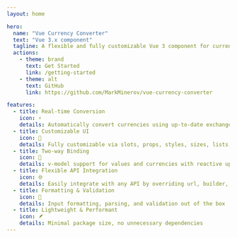 ```yaml
---
layout: home

hero:
  name: "Vue Currency Converter"
  text: "Vue 3.x component"
  tagline: A flexible and fully customizable Vue 3 component for currency conversion and formatting.
  actions:
    - theme: brand
      text: Get Started
      link: /getting-started
    - theme: alt
      text: GitHub
      link: https://github.com/MarkMinerov/vue-currency-converter

features:
  - title: Real-time Conversion
    icon: ⚡
    details: Automatically convert currencies using up-to-date exchange rates
  - title: Customizable UI
    icon: 🎨
    details: Fully customizable via slots, props, styles, sizes, lists, and animations
  - title: Two-way Binding
    icon: 🔄
    details: v-model support for values and currencies with reactive updates
  - title: Flexible API Integration
    icon: 🌐
    details: Easily integrate with any API by overriding url, builder, and setter
  - title: Formatting & Validation
    icon: 🔢
    details: Input formatting, parsing, and validation out of the box
  - title: Lightweight & Performant
    icon: 🪶
    details: Minimal package size, no unnecessary dependencies
---
```

